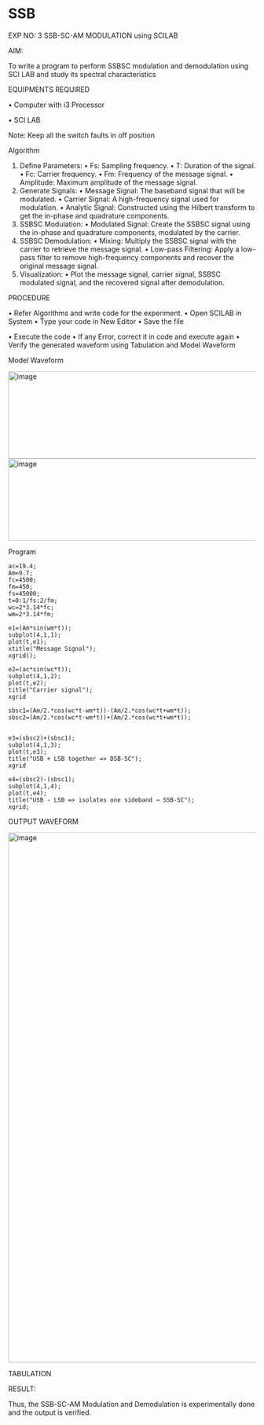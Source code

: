 # SSB

EXP NO: 3	SSB-SC-AM MODULATION using SCILAB

AIM:

To write a program to perform SSBSC modulation and demodulation using SCI LAB and study its spectral characteristics

EQUIPMENTS REQUIRED

•	Computer with i3 Processor

•	SCI LAB

Note: Keep all the switch faults in off position


Algorithm
1.	Define Parameters:
•	Fs: Sampling frequency.
•	T: Duration of the signal.
•	Fc: Carrier frequency.
•	Fm: Frequency of the message signal.
•	Amplitude: Maximum amplitude of the message signal.
2.	Generate Signals:
•	Message Signal: The baseband signal that will be modulated.
•	Carrier Signal: A high-frequency signal used for modulation.
•	Analytic Signal: Constructed using the Hilbert transform to get the in-phase and quadrature components.
3.	SSBSC Modulation:
•	Modulated Signal: Create the SSBSC signal using the in-phase and quadrature components, modulated by the carrier.
4.	SSBSC Demodulation:
•	Mixing: Multiply the SSBSC signal with the carrier to retrieve the message signal.
•	Low-pass Filtering: Apply a low-pass filter to remove high-frequency components and recover the original message signal.
5.	Visualization:
•	Plot the message signal, carrier signal, SSBSC modulated signal, and the recovered signal after demodulation.


PROCEDURE

•	Refer Algorithms and write code for the experiment.
•	Open SCILAB in System
•	Type your code in New Editor
•	Save the file
 
•	Execute the code
•	If any Error, correct it in code and execute again
•	Verify the generated waveform using Tabulation and Model Waveform

Model Waveform

<img width="704" height="178" alt="image" src="https://github.com/user-attachments/assets/32ee29b3-0d95-4192-9762-972d50c05c90" />
<img width="706" height="167" alt="image" src="https://github.com/user-attachments/assets/bff0d8fd-d679-444e-af37-0b34585853c1" />

Program
```
ac=19.4;               
Am=9.7;              
fc=4500;             
fm=450;              
fs=45000;            
t=0:1/fs:2/fm;       
wc=2*3.14*fc;        
wm=2*3.14*fm;        

e1=(Am*sin(wm*t));
subplot(4,1,1);
plot(t,e1);
xtitle("Message Signal");
xgrid();

e2=(ac*sin(wc*t));
subplot(4,1,2);
plot(t,e2);
title("Carrier signal");
xgrid

sbsc1=(Am/2.*cos(wc*t-wm*t))-(Am/2.*cos(wc*t+wm*t));
sbsc2=(Am/2.*cos(wc*t-wm*t))+(Am/2.*cos(wc*t+wm*t));


e3=(sbsc2)+(sbsc1);
subplot(4,1,3);
plot(t,e3);
title("USB + LSB together => DSB-SC");
xgrid

e4=(sbsc2)-(sbsc1);
subplot(4,1,4);
plot(t,e4);
title("USB - LSB => isolates one sideband → SSB-SC");
xgrid;
```
OUTPUT WAVEFORM

<img width="1919" height="1079" alt="image" src="https://github.com/user-attachments/assets/2cfe82b8-a731-414c-b5c0-e2275048771c" />


TABULATION









RESULT:

Thus, the SSB-SC-AM Modulation and Demodulation is experimentally done and the output is verified.





